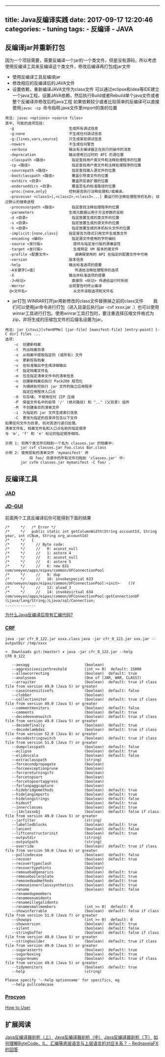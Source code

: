 
---
title: Java反编译实践
date: 2017-09-17 12:20:46
categories:
    - tuning
tags: 
    - 反编译
    - JAVA
---

## 反编译jar并重新打包

因为一个项目需要，需要反编译一个jar的一个类文件，但是没有源码，所以考虑使用反编译工具来反编译这个类文件，修改后编译再打包成jar文件

* 使用反编译工具反编译jar
* 修改相应的反编译后的JAVA文件
* 设置依赖，重新编译JAVA文件为class文件
    可以通过eclipse和idea等IDE建立一个java工程，设置JAVA依赖，然后执行Build或者Rebuild单个java文件或者整个反编译并修改后的java工程
    如果依赖较少或者比较简单的反编译可以直接使用``javac -cp ``命令指明.java文件里import的类的位置
```angularjs
用法: javac <options> <source files>
其中, 可能的选项包括:
  -g                         生成所有调试信息
  -g:none                    不生成任何调试信息
  -g:{lines,vars,source}     只生成某些调试信息
  -nowarn                    不生成任何警告
  -verbose                   输出有关编译器正在执行的操作的消息
  -deprecation               输出使用已过时的 API 的源位置
  -classpath <路径>            指定查找用户类文件和注释处理程序的位置
  -cp <路径>                   指定查找用户类文件和注释处理程序的位置
  -sourcepath <路径>           指定查找输入源文件的位置
  -bootclasspath <路径>        覆盖引导类文件的位置
  -extdirs <目录>              覆盖所安装扩展的位置
  -endorseddirs <目录>         覆盖签名的标准路径的位置
  -proc:{none,only}          控制是否执行注释处理和/或编译。
  -processor <class1>[,<class2>,<class3>...] 要运行的注释处理程序的名称; 绕过默认的搜索进程
  -processorpath <路径>        指定查找注释处理程序的位置
  -parameters                生成元数据以用于方法参数的反射
  -d <目录>                    指定放置生成的类文件的位置
  -s <目录>                    指定放置生成的源文件的位置
  -h <目录>                    指定放置生成的本机标头文件的位置
  -implicit:{none,class}     指定是否为隐式引用文件生成类文件
  -encoding <编码>             指定源文件使用的字符编码
  -source <发行版>              提供与指定发行版的源兼容性
  -target <发行版>              生成特定 VM 版本的类文件
  -profile <配置文件>            请确保使用的 API 在指定的配置文件中可用
  -version                   版本信息
  -help                      输出标准选项的提要
  -A关键字[=值]                  传递给注释处理程序的选项
  -X                         输出非标准选项的提要
  -J<标记>                     直接将 <标记> 传递给运行时系统
  -Werror                    出现警告时终止编译
  @<文件名>                     从文件读取选项和文件名
```
* jar打包
    WINRAR打开jar用新修改的class文件替换掉之前的class文件
　　我们可以使用jar命令进行打包（进入目录后执行jar -cvf xxxx.jar .）也可以使用winrar工具进行打包。使用winrar工具打包时，要注重选择压缩文件格式为zip，并将生成的压缩包文件的后缀名设置为jar。
```angularjs
用法: jar {ctxui}[vfmn0PMe] [jar-file] [manifest-file] [entry-point] [-C dir] files ...
选项:
    -c  创建新档案
    -t  列出档案目录
    -x  从档案中提取指定的 (或所有) 文件
    -u  更新现有档案
    -v  在标准输出中生成详细输出
    -f  指定档案文件名
    -m  包含指定清单文件中的清单信息
    -n  创建新档案后执行 Pack200 规范化
    -e  为捆绑到可执行 jar 文件的独立应用程序
        指定应用程序入口点
    -0  仅存储; 不使用任何 ZIP 压缩
    -P  保留文件名中的前导 '/' (绝对路径) 和 ".." (父目录) 组件
    -M  不创建条目的清单文件
    -i  为指定的 jar 文件生成索引信息
    -C  更改为指定的目录并包含以下文件
如果任何文件为目录, 则对其进行递归处理。
清单文件名, 档案文件名和入口点名称的指定顺序
与 'm', 'f' 和 'e' 标记的指定顺序相同。

示例 1: 将两个类文件归档到一个名为 classes.jar 的档案中: 
       jar cvf classes.jar Foo.class Bar.class 
示例 2: 使用现有的清单文件 'mymanifest' 并
           将 foo/ 目录中的所有文件归档到 'classes.jar' 中: 
       jar cvfm classes.jar mymanifest -C foo/ .
```
<!--more-->

## 反编译工具
### [JAD](https://varaneckas.com/jad/)
### [JD-GUI](http://jd.benow.ca/)

前面两个工具反编译后你可能得到下面的结果
```angularjs
/*     */   /* Error */
/*     */   public static int getColumnWidth(String accountId, String year, int cCNum, String org_accountId)
/*     */   {
/*     */     // Byte code:
/*     */     //   0: aconst_null
/*     */     //   1: astore 4
/*     */     //   3: aconst_null
/*     */     //   4: astore 5
/*     */     //   6: new 631	com/seeyon/apps/eipas/common/UFConnectionPool
/*     */     //   9: dup
/*     */     //   10: invokespecial 633	com/seeyon/apps/eipas/common/UFConnectionPool:<init>	()V
/*     */     //   13: aload_3
/*     */     //   14: invokevirtual 634	com/seeyon/apps/eipas/common/UFConnectionPool:getConnectionUF	(Ljava/lang/String;)Ljava/sql/Connection;
..............
```
[为什么Java反编译后带有汇编代码?](https://www.zhihu.com/question/50140866)
### [CRF](http://www.benf.org/other/cfr/index.html)
``java -jar cfr_0_122.jar xxxx.class``
``java -jar cfr_0_122.jar xxx.jar --outputDir /tmp/xxxx``
```angularjs
➜  Downloads git:(master) ✗ java -jar cfr_0_122.jar --help
CFR 0_122

   --aexagg                         (boolean) 
   --aggressivesizethreshold        (int >= 0)  default: 15000
   --allowcorrecting                (boolean)  default: true
   --analyseas                      (One of [JAR, WAR, CLASS]) 
   --arrayiter                      (boolean)  default: true if class file from version 49.0 (Java 5) or greater
   --caseinsensitivefs              (boolean)  default: false
   --clobber                        (boolean) 
   --collectioniter                 (boolean)  default: true if class file from version 49.0 (Java 5) or greater
   --commentmonitors                (boolean)  default: false
   --comments                       (boolean)  default: true
   --decodeenumswitch               (boolean)  default: true if class file from version 49.0 (Java 5) or greater
   --decodefinally                  (boolean)  default: true
   --decodelambdas                  (boolean)  default: true if class file from version 52.0 (Java 8) or greater
   --decodestringswitch             (boolean)  default: true if class file from version 51.0 (Java 7) or greater
   --dumpclasspath                  (boolean)  default: false
   --eclipse                        (boolean)  default: true
   --elidescala                     (boolean)  default: false
   --extraclasspath                 (string) 
   --forcecondpropagate             (boolean) 
   --forceexceptionprune            (boolean) 
   --forcereturningifs              (boolean) 
   --forcetopsort                   (boolean) 
   --forcetopsortaggress            (boolean) 
   --forloopaggcapture              (boolean) 
   --hidebridgemethods              (boolean)  default: true
   --hidelangimports                (boolean)  default: true
   --hidelongstrings                (boolean)  default: false
   --hideutf                        (boolean)  default: true
   --innerclasses                   (boolean)  default: true
   --j14classobj                    (boolean)  default: false if class file from version 49.0 (Java 5) or greater
   --jarfilter                      (string) 
   --labelledblocks                 (boolean)  default: true
   --lenient                        (boolean)  default: false
   --liftconstructorinit            (boolean)  default: true
   --outputdir                      (string) 
   --outputpath                     (string) 
   --override                       (boolean)  default: true if class file from version 50.0 (Java 6) or greater
   --pullcodecase                   (boolean)  default: false
   --recover                        (boolean)  default: true
   --recovertypeclash               (boolean) 
   --recovertypehints               (boolean) 
   --removebadgenerics              (boolean)  default: true
   --removeboilerplate              (boolean)  default: true
   --removedeadmethods              (boolean)  default: true
   --removeinnerclasssynthetics     (boolean)  default: true
   --rename                         (boolean)  default: false
   --renamedupmembers              
   --renameenumidents              
   --renameillegalidents           
   --renamesmallmembers             (int >= 0)  default: 0
   --showinferrable                 (boolean)  default: false if class file from version 51.0 (Java 7) or greater
   --showops                        (int >= 0)  default: 0
   --showversion                    (boolean)  default: true
   --silent                         (boolean)  default: false
   --stringbuffer                   (boolean)  default: false if class file from version 49.0 (Java 5) or greater
   --stringbuilder                  (boolean)  default: true if class file from version 49.0 (Java 5) or greater
   --sugarasserts                   (boolean)  default: true
   --sugarboxing                    (boolean)  default: true
   --sugarenums                     (boolean)  default: true if class file from version 49.0 (Java 5) or greater
   --tidymonitors                   (boolean)  default: true
   --help                           (string) 

Please specify '--help optionname' for specifics, eg
   --help pullcodecase

```
### [Procyon](https://bitbucket.org/mstrobel/procyon)

[How to User](https://bitbucket.org/mstrobel/procyon/wiki/Java%20Decompiler)

## 扩展阅读
[Java反编译器剖析（上）](http://www.importnew.com/9155.html)
[Java反编译器剖析（中）](http://www.importnew.com/9206.html)
[Java反编译器剖析（下）](http://www.importnew.com/9248.html)
[如何理解ByteCode、IL、汇编等底层语言与上层语言的对应关系？ - RednaxelaFX 的回答](https://www.zhihu.com/question/27831730/answer/38266643)
